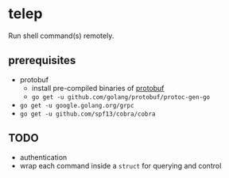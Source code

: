 # telep

Run shell command(s) remotely.

## prerequisites

- protobuf
  - install pre-compiled binaries of [protobuf](https://github.com/protocolbuffers/protobuf/releases)
  - `go get -u github.com/golang/protobuf/protoc-gen-go`
- `go get -u google.golang.org/grpc`
- `go get -u github.com/spf13/cobra/cobra`

## TODO

- authentication
- wrap each command inside a `struct` for querying and control
